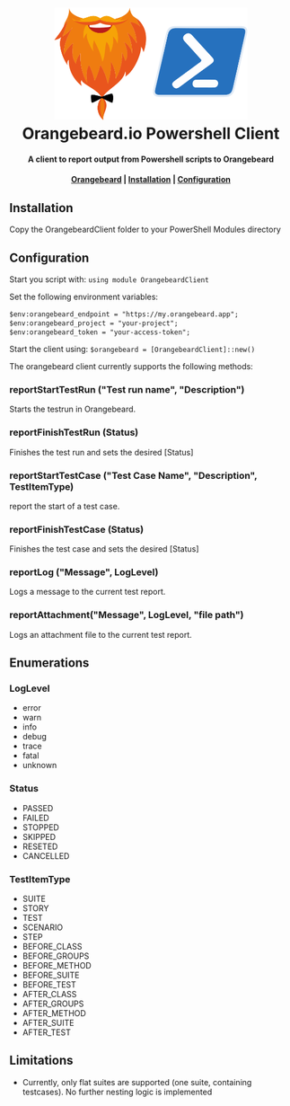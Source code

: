 <h1 align="center">
  <a href="https://github.com/orangebeard-io/powershell-client">
    <img src="https://raw.githubusercontent.com/orangebeard-io/powershell-client/master/.github/logo.svg" alt="Orangebeard.io Powershell Client" height="200">
  </a>
  <br>Orangebeard.io Powershell Client<br>
</h1>

<h4 align="center">A client to report output from Powershell scripts to Orangebeard</h4>

<!--<p align="center">
  <a href="https://repo.maven.apache.org/maven2/io/orangebeard/fitnesse-toolchain-listener/">
    <img src="https://img.shields.io/maven-central/v/io.orangebeard/fitnesse-toolchain-listener.svg?maxAge=3600&style=flat-square"
      alt="MVN Version" />
  </a>
  <a href="https://github.com/orangebeard-io/fitnesse-toolchain-listener/actions">
    <img src="https://img.shields.io/github/workflow/status/orangebeard-io/fitnesse-toolchain-listener/release?style=flat-square"
      alt="Build Status" />
  </a>
  <a href="https://github.com/orangebeard-io/fitnesse-toolchain-listener/blob/master/LICENSE.txt">
    <img src="https://img.shields.io/github/license/orangebeard-io/fitnesse-toolchain-listener?style=flat-square"
      alt="License" />
  </a>
</p>-->

<div align="center">
  <h4>
    <a href="https://orangebeard.io" target="_blank">Orangebeard</a> |
    <a href="#installation">Installation</a> |
    <a href="#configuration">Configuration</a>
  </h4>
</div>

## Installation
Copy the OrangebeardClient folder to your PowerShell Modules directory 

## Configuration
Start you script with: `using module OrangebeardClient`

Set the following environment variables:
```
$env:orangebeard_endpoint = "https://my.orangebeard.app";
$env:orangebeard_project = "your-project";
$env:orangebeard_token = "your-access-token";
```

Start the client using: `$orangebeard = [OrangebeardClient]::new()`

The orangebeard client currently supports the following methods:

### reportStartTestRun ("Test run name", "Description")
Starts the testrun in Orangebeard.

### reportFinishTestRun (Status)
Finishes the test run and sets the desired [Status]

### reportStartTestCase ("Test Case Name", "Description", TestItemType)
report the start of a test case.

### reportFinishTestCase (Status)
Finishes the test case and sets the desired [Status]

### reportLog ("Message", LogLevel)
Logs a message to the current test report.

### reportAttachment("Message", LogLevel, "file path") 
Logs an attachment file to the current test report.

## Enumerations

### LogLevel
 * error
 * warn
 * info
 * debug
 * trace
 * fatal
 * unknown

### Status
 * PASSED
 * FAILED
 * STOPPED
 * SKIPPED
 * RESETED
 * CANCELLED

### TestItemType
 * SUITE
 * STORY
 * TEST 
 * SCENARIO 
 * STEP 
 * BEFORE_CLASS 
 * BEFORE_GROUPS
 * BEFORE_METHOD 
 * BEFORE_SUITE 
 * BEFORE_TEST 
 * AFTER_CLASS 
 * AFTER_GROUPS
 * AFTER_METHOD 
 * AFTER_SUITE
 * AFTER_TEST

## Limitations
 - Currently, only flat suites are supported (one suite, containing testcases). No further nesting logic is implemented
